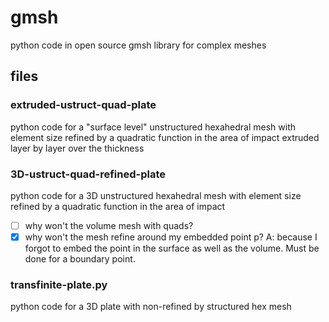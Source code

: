 # gmsh
 python code in open source gmsh library for complex meshes
 
## files

### extruded-ustruct-quad-plate

 python code for a "surface level" unstructured hexahedral mesh with element size refined by a quadratic function in the area of impact extruded layer by layer over the thickness

### 3D-ustruct-quad-refined-plate

 python code for a 3D unstructured hexahedral mesh with element size refined by a quadratic function in the area of impact
 
- [ ] why won't the volume mesh with quads?
- [x] why won't the mesh refine around my embedded point p? A: because I forgot to embed the point in the surface as well as the volume. Must be done for a boundary point. 

### transfinite-plate.py

 python code for a 3D plate with non-refined by structured hex mesh 
